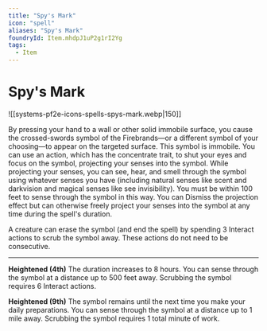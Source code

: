 ```yaml
---
title: "Spy's Mark"
icon: "spell"
aliases: "Spy's Mark"
foundryId: Item.mhdpJ1uP2g1rI2Yg
tags:
  - Item
---
```


# Spy's Mark
![[systems-pf2e-icons-spells-spys-mark.webp|150]]

By pressing your hand to a wall or other solid immobile surface, you cause the crossed-swords symbol of the Firebrands—or a different symbol of your choosing—to appear on the targeted surface. This symbol is immobile. You can use an action, which has the concentrate trait, to shut your eyes and focus on the symbol, projecting your senses into the symbol. While projecting your senses, you can see, hear, and smell through the symbol using whatever senses you have (including natural senses like scent and darkvision and magical senses like see invisibility). You must be within 100 feet to sense through the symbol in this way. You can Dismiss the projection effect but can otherwise freely project your senses into the symbol at any time during the spell's duration.

A creature can erase the symbol (and end the spell) by spending 3 Interact actions to scrub the symbol away. These actions do not need to be consecutive.

* * *

**Heightened (4th)** The duration increases to 8 hours. You can sense through the symbol at a distance up to 500 feet away. Scrubbing the symbol requires 6 Interact actions.

**Heightened (9th)** The symbol remains until the next time you make your daily preparations. You can sense through the symbol at a distance up to 1 mile away. Scrubbing the symbol requires 1 total minute of work.
